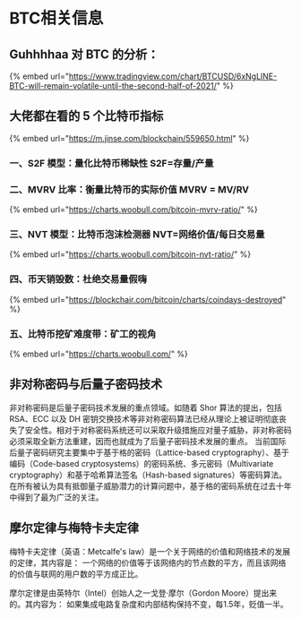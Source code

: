 # BTC相关信息

## Guhhhhaa 对 BTC 的分析：

{% embed url="https://www.tradingview.com/chart/BTCUSD/6xNgLlNE-BTC-will-remain-volatile-until-the-second-half-of-2021/" %}

## 大佬都在看的 5 个比特币指标 

{% embed url="https://m.jinse.com/blockchain/559650.html" %}

### 一、S2F 模型：量化比特币稀缺性 S2F=存量/产量 

### 二、MVRV 比率：衡量比特币的实际价值 MVRV = MV/RV

{% embed url="https://charts.woobull.com/bitcoin-mvrv-ratio/" %}

### 三、NVT 模型：比特币泡沫检测器 NVT=网络价值/每日交易量

{% embed url="https://charts.woobull.com/bitcoin-nvt-ratio/" %}

### 四、币天销毁数：杜绝交易量假嗨 

{% embed url="https://blockchair.com/bitcoin/charts/coindays-destroyed" %}

### 五、比特币挖矿难度带：矿工的视角 

{% embed url="https://charts.woobull.com/" %}

## 非对称密码与后量子密码技术

非对称密码是后量子密码技术发展的重点领域。如随着 Shor 算法的提出，包括 RSA、ECC 以及 DH 密钥交换技术等非对称密码算法已经从理论上被证明彻底丧失了安全性。相对于对称密码系统还可以采取升级措施应对量子威胁，非对称密码必须采取全新方法重建，因而也就成为了后量子密码技术发展的重点。 当前国际后量子密码研究主要集中于基于格的密码（Lattice-based cryptography）、基于编码（Code-based cryptosystems）的密码系统、多元密码（Multivariate cryptography）和基于哈希算法签名（Hash-based signatures）等密码算法。在所有被认为具有抵御量子威胁潜力的计算问题中，基于格的密码系统在过去十年中得到了最为广泛的关注。

## 摩尔定律与梅特卡夫定律

梅特卡夫定律（英语：Metcalfe's law）是一个关于网络的价值和网络技术的发展的定律，其内容是： 一个网络的价值等于该网络内的节点数的平方，而且该网络的价值与联网的用户数的平方成正比。 

摩尔定律是由英特尔（Intel）创始人之一戈登·摩尔（Gordon Moore）提出来的。其内容为： 如果集成电路复杂度和内部结构保持不变，每1.5年，贬值一半。


